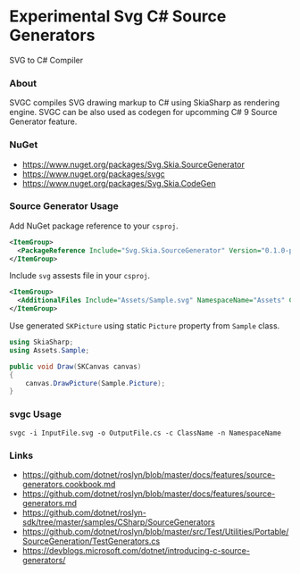 # Experimental Svg C# Source Generators

SVG to C# Compiler

### About

SVGC compiles SVG drawing markup to C# using SkiaSharp as rendering engine. SVGC can be also used as codegen for upcomming C# 9 Source Generator feature.

### NuGet

* https://www.nuget.org/packages/Svg.Skia.SourceGenerator
* https://www.nuget.org/packages/svgc
* https://www.nuget.org/packages/Svg.Skia.CodeGen

### Source Generator Usage

Add NuGet package reference to your `csproj`.

```xml
<ItemGroup>
  <PackageReference Include="Svg.Skia.SourceGenerator" Version="0.1.0-preview1" />
</ItemGroup>
```

Include `svg` assests file in your `csproj`.

```xml
<ItemGroup>
  <AdditionalFiles Include="Assets/Sample.svg" NamespaceName="Assets" ClassName="Sample" />
</ItemGroup>
```

Use generated `SKPicture` using static `Picture` property from `Sample` class.

```C#
using SkiaSharp;
using Assets.Sample;

public void Draw(SKCanvas canvas)
{
    canvas.DrawPicture(Sample.Picture);
}
```

### svgc Usage

```
svgc -i InputFile.svg -o OutputFile.cs -c ClassName -n NamespaceName
```

### Links

* https://github.com/dotnet/roslyn/blob/master/docs/features/source-generators.cookbook.md
* https://github.com/dotnet/roslyn/blob/master/docs/features/source-generators.md
* https://github.com/dotnet/roslyn-sdk/tree/master/samples/CSharp/SourceGenerators
* https://github.com/dotnet/roslyn/blob/master/src/Test/Utilities/Portable/SourceGeneration/TestGenerators.cs
* https://devblogs.microsoft.com/dotnet/introducing-c-source-generators/
